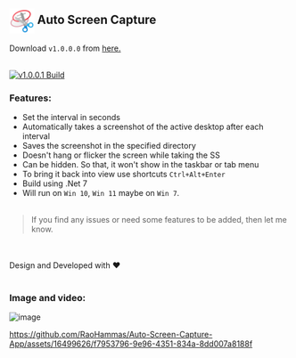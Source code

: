 <h2><img align="center" height="45" src="https://github.com/RaoHammas/Auto-Screen-Capture-App/blob/master/AutoScreenCaptureApp/Images/icons8-windows-snipping-tool-48.png?raw=true">  Auto Screen Capture</h2>

Download `v1.0.0.0` from [here.](https://github.com/RaoHammas/Auto-Screen-Capture-App/releases)<br /><br />

[![v1.0.0.1 Build](https://github.com/RaoHammas/Auto-Screen-Capture-App/actions/workflows/dotnet-desktop.yml/badge.svg?branch=master)](https://github.com/RaoHammas/Auto-Screen-Capture-App/actions/workflows/dotnet-desktop.yml) 


### Features:  

- Set the interval in seconds
- Automatically takes a screenshot of the active desktop after each interval
- Saves the screenshot in the specified directory
- Doesn't hang or flicker the screen while taking the SS
- Can be hidden. So that, it won't show in the taskbar or tab menu
- To bring it back into view use shortcuts `Ctrl+Alt+Enter`
- Build using .Net 7
- Will run on `Win 10`, `Win 11` maybe on `Win 7`.<br /><br />

> If you find any issues or need some features to be added, then let me know.

<br /><br />Design and Developed with ❤️<br /><br />

### Image and video:<br/>

![image](https://github.com/RaoHammas/Auto-Screen-Capture-App/assets/16499626/92dbdbcd-16c4-4417-8d81-ada357f4c5eb)

https://github.com/RaoHammas/Auto-Screen-Capture-App/assets/16499626/f7953796-9e96-4351-834a-8dd007a8188f

